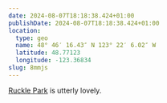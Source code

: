 ```yaml
---
date: 2024-08-07T18:18:38.424+01:00
publishDate: 2024-08-07T18:18:38.424+01:00
location:
  type: geo
  name: 48° 46′ 16.43″ N 123° 22′ 6.02″ W
  latitude: 48.77123
  longitude: -123.36834
slug: 8mmjs
---
```


[Ruckle Park](https://bcparks.ca/ruckle-park/) is utterly lovely.
